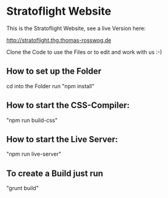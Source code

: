# Stratoflight Website

This is the Stratoflight Website, see a live Version here:

http://stratoflight.thg.thomas-rosswog.de

Clone the Code to use the Files or to edit and work with us :-)

## How to set up the Folder

cd into the Folder
run "npm install"

## How to start the CSS-Compiler:

"npm run build-css"

## How to start the Live Server:

"npm run live-server"

## To create a Build just run

"grunt build"